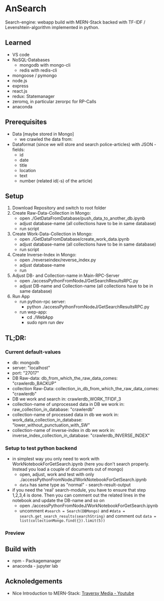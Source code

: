 # AnSearch

Search-engine: webapp build with MERN-Stack backed with TF-IDF / Levenshtein-algorithm implemented in python.

## Learned
- VS code
- NoSQL-Databases
  - mongodb with mongo-cli
  - redis with redis-cli
- mongoose / pymongo
- node.js
- express
- react.js
- redux: Statemanager
- zeromq, in particular zerorpc for RP-Calls
- anaconda


## Prerequisites
- Data [maybe stored in Mongo]
  - we crawled the data from: 
- Dataformat (since we will store and search police-articles) with JSON - fields:
  - id
  - date
  - title
  - location
  - text
  - number (related id(-s) of the article)

## Setup

1. Download Repository and switch to root folder
2. Create Raw-Data-Collection in Mongo:
   - open ./GetDataFromDatabase/push_data_to_another_db.ipynb
   - adjust database-name (all collections have to be in same database)
   - run script
3. Create Work-Data-Collection in Mongo:
   - open ./GetDataFromDatabase/create_work_data.ipynb
   - adjust database-name (all collections have to be in same database)
   - run script	
4. Create Inverse-Index in Mongo:
   - open ./reverseindex/reverse_index.py
   - adjust database-name
   - run
5. Adjust DB- and Collection-name in Main-RPC-Server
   - open ./accessPythonFromNodeJ/GetSearchResultsRPC.py
   - adjust DB-name and Collection-name (all collections have to be in same database)
6. Run App
   - run python-rpc server:
      - python ./accessPythonFromNodeJ/GetSearchResultsRPC.py
   - run wep-app:
      - cd ./WebApp
      - sudo npm run dev


## TL;DR:
### Current default-values
 - db: mongodb
 - server: "localhost"
 - port: "27017"
 - DB Raw-data: db_from_which_the_raw_data_comes: "crawlerdb_BACKUP"
 - collection Raw-Data: collection_in_db_from_which_the_raw_data_comes: "crawlerdb"
 - DB we work and search in: crawlerdb_WORK_TFIDF_3
 - collection-name of unprocessed data in DB we work in: raw_collection_in_database: "crawlerdb"
 - collection-name of processed data in db we work in: work_data_collection_in_database: "lower_without_punctuation_with_SW"
 - collection-name of inverse-index in db we work in: inverse_index_collection_in_database: "crawlerdb_INVERSE_INDEX"

### Setup to test python backend
 - in simplest way you only need to work with WorkNotebookForGetSearch.ipynb (here you don't search properly. Instead you load a couple of documents out of mongo)
   - open, adjust, work and test with only ./accessPythonFromNodeJ/WorkNotebookForGetSearch.ipynb
   - ```data``` has same type as "normal" - search-result-output
 - if you need the 'real' search-module, you have to ensure that step 1,2,3,4 is done. Then you can comment out the related lines in the notebook and update the DB-name and so on
   - open ./accessPythonFromNodeJ/WorkNotebookForGetSearch.ipynb
   - uncomment ```#search = Search(DBMongo)``` and ```#data = search.get_search_results(searchString)``` and comment out ```data = list(collectionMongo.find({}).limit(5))```

### Preview



## Build with

* npm - Packagemanager
* anaconda - jupyter lab

## Acknoledgements

* Nice Introduction to MERN-Stack: [Traversy Media - Youtube](https://www.youtube.com/user/TechGuyWeb)
